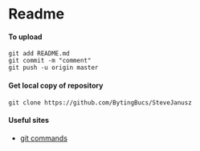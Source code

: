 # Readme
#### To upload
```
git add README.md
git commit -m "comment"
git push -u origin master
```
#### Get local copy of repository
```
git clone https://github.com/BytingBucs/SteveJanusz
```
#### Useful sites
* [git commands](http://rogerdudler.github.io/git-guide/)